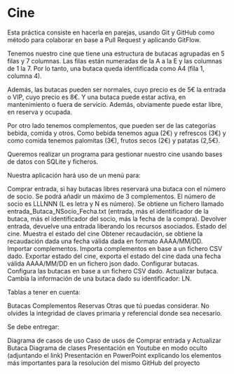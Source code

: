 # Cine
Esta práctica consiste en hacerla en parejas, usando Git y GitHub como método para colaborar en base a Pull Request y aplicando GitFlow.

Tenemos nuestro cine que tiene una estructura de butacas agrupadas en 5 filas y 7 columnas. Las filas están numeradas de la A a la E y las columnas de 1 la 7. Por lo tanto, una butaca queda identificada como A4 (fila 1, columna 4).

Además, las butacas pueden ser normales, cuyo precio es de 5€ la entrada o VIP, cuyo precio es 8€. Y una butaca puede estar activa, en mantenimiento o fuera de servicio. Además, obviamente puede estar libre, en reserva y ocupada.

Por otro lado tenemos complementos, que pueden ser de las categorías bebida, comida y otros. Como bebida tenemos agua (2€) y refrescos (3€) y como comida tenemos palomitas (3€), frutos secos (2€) y patatas (2,5€).

Queremos realizar un programa para gestionar nuestro cine usando bases de datos con SQLite y ficheros.

Nuestra aplicación hará uso de un menú para:

Comprar entrada, si hay butacas libres reservará una butaca con el número de socio. Se podrá añadir un máximo de 3 complementos. El número de socio es LLLNNN (L es letra y N es número). Se obtiene un fichero llamado entrada_Butaca_NSocio_Fecha.txt (entrada, más el identificador de la butaca, más el identificador del socio, más la fecha de la compra).
Devolver entrada, devuelve una entrada liberando los recursos asociados.
Estado del cine. Muestra el estado del cine
Obtener recaudación, se obtiene la recaudación dada una fecha válida dada en formato AAAA/MM/DD.
Importar complementos. Importa complementos en base a un fichero CSV dado.
Exportar estado del cine, exporta el estado del cine dada una fecha válida AAAA/MM/DD en un fichero json dado.
Configurar butacas. Configura las butacas en base a un fichero CSV dado.
Actualizar butaca. Cambia la información de una butaca dado su identificador: LN.

Tablas a tener en cuenta:

Butacas
Complementos
Reservas
Otras que tú puedas considerar.
No olvides la integridad de claves primaria y referencial donde sea necesario.

Se debe entregar:

Diagrama de casos de uso
Caso de usos de Comprar entrada y Actualizar Butaca
Diagrama de clases
Presentación en Youtube en modo oculto (adjuntando el link)
Presentación en PowerPoint explicando los elementos más importantes para la resolución del mismo
GitHub del proyecto

